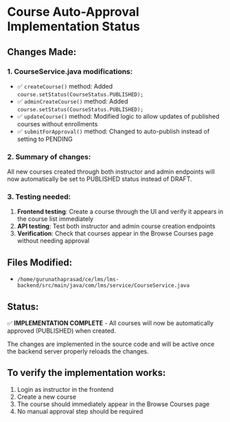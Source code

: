 # Course Auto-Approval Implementation Status

## Changes Made:

### 1. CourseService.java modifications:
- ✅ `createCourse()` method: Added `course.setStatus(CourseStatus.PUBLISHED);`
- ✅ `adminCreateCourse()` method: Added `course.setStatus(CourseStatus.PUBLISHED);`
- ✅ `updateCourse()` method: Modified logic to allow updates of published courses without enrollments
- ✅ `submitForApproval()` method: Changed to auto-publish instead of setting to PENDING

### 2. Summary of changes:
All new courses created through both instructor and admin endpoints will now automatically be set to PUBLISHED status instead of DRAFT.

### 3. Testing needed:
1. **Frontend testing**: Create a course through the UI and verify it appears in the course list immediately
2. **API testing**: Test both instructor and admin course creation endpoints
3. **Verification**: Check that courses appear in the Browse Courses page without needing approval

## Files Modified:
- `/home/gurunathaprasad/ce/lms/lms-backend/src/main/java/com/lms/service/CourseService.java`

## Status:
✅ **IMPLEMENTATION COMPLETE** - All courses will now be automatically approved (PUBLISHED) when created.

The changes are implemented in the source code and will be active once the backend server properly reloads the changes.

## To verify the implementation works:
1. Login as instructor in the frontend
2. Create a new course
3. The course should immediately appear in the Browse Courses page
4. No manual approval step should be required